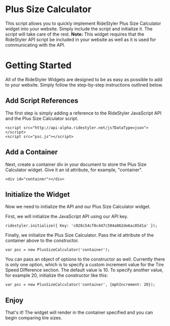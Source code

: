 # Plus Size Calculator
This script allows you to quickly implement RideStyler Plus Size Calculator widget into your website. Simply include the script and initialize it. The script will take care of the rest.
**Note:** This widget requires that the RideStyler API script be included in your website as well as it is used for communicating with the API.
# Getting Started
All of the RideStyler Widgets are designed to be as easy as possible to add to your website. Simply follow the step-by-step instructions outlined below.
## Add Script References
The first step is simply adding a reference to the RideStyler JavaScript API and the Plus Size Calculator script.
```
<script src="http://api-alpha.ridestyler.net/js?DataType=json"></script>
<script src="psc.js"></script>
```
## Add a Container
Next, create a container div in your document to store the Plus Size Calculator widget. Give it an id attribute, for example, "container".
```
<div id="container"></div>
```
## Initialize the Widget
Now we need to initialize the API and our Plus Size Calculator widget.

First, we will initialize the JavaScript API using our API key.
```
ridestyler.initialize({ Key: 'c028c54cf0c447c594a862de6ac85d1a' });
```

Finally, we initialize the Plus Size Calculator. Pass the id attribute of the container above to the constructor.
```
var psc = new PlusSizeCalculator('container');
```
You can pass an object of options to the constructor as well. Currently there is only one option, which is to specify a custom increment value for the Tire Speed Difference section. The default value is 10. To specify another value, for example 20, initialize the constructor like this: 
```
var psc = new PlusSizeCalculator('container', {mphIncrement: 20});
```
## Enjoy
That's it! The widget will render in the container specified and you can begin comparing tire sizes.